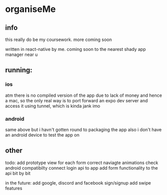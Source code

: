 # organiseMe

## info
this really do be my coursework. more coming soon

written in react-native by me. coming soon to the nearest shady app manager near u

## running:
### ios
atm there is no compiled version of the app due to lack of money and hence a mac, so the only real way is
to port forward an expo dev server and access it using tunnel, which is kinda jank imo
### android 
same above but i havn't gotten round to packaging the app
also i don't have an android device to test the app on



## other
todo:
add prototype view for each form
correct naviagte animations
check android compatibilty
connect login api to app
add form functionality to the api bit by bit

in the future:
add google, discord and facebook sign/signup
add swipe features
